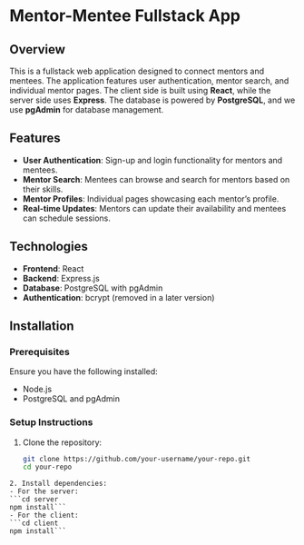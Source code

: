 # Mentor-Mentee Fullstack App

## Overview
This is a fullstack web application designed to connect mentors and mentees. The application features user authentication, mentor search, and individual mentor pages. The client side is built using **React**, while the server side uses **Express**. The database is powered by **PostgreSQL**, and we use **pgAdmin** for database management.

## Features
- **User Authentication**: Sign-up and login functionality for mentors and mentees.
- **Mentor Search**: Mentees can browse and search for mentors based on their skills.
- **Mentor Profiles**: Individual pages showcasing each mentor’s profile.
- **Real-time Updates**: Mentors can update their availability and mentees can schedule sessions.
  
## Technologies
- **Frontend**: React
- **Backend**: Express.js
- **Database**: PostgreSQL with pgAdmin
- **Authentication**: bcrypt (removed in a later version)

## Installation

### Prerequisites
Ensure you have the following installed:
- Node.js
- PostgreSQL and pgAdmin

### Setup Instructions
1. Clone the repository:
   ```bash
   git clone https://github.com/your-username/your-repo.git
   cd your-repo
  ```
2. Install dependencies:
- For the server:
```cd server
npm install```
- For the client:
```cd client
npm install```
